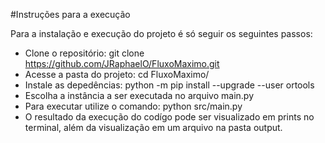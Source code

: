 #Instruções para a execução

Para a instalação e execução do projeto é só seguir os seguintes passos:
* Clone o repositório: git clone https://github.com/JRaphaelO/FluxoMaximo.git
* Acesse a pasta do projeto: cd FluxoMaximo/
* Instale as depedências: python -m pip install --upgrade --user ortools
* Escolha a instância a ser executada no arquivo main.py
* Para executar utilize o comando: python src/main.py
* O resultado da execução do codígo pode ser visualizado em prints no terminal, além da visualização em um arquivo na pasta output.